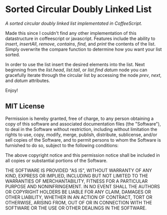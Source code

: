 # Sorted Circular Doubly Linked List #

_A sorted circular doubly linked list implementated in CoffeeScript._

Made this since I couldn't find any other implementation of this datastructure in coffeescript or javascript. Features include the ability to _insert_, _insertAll_, _remove_, _contains_, _find_, and _print_ the contents of the list. Simply overwrite the compare function to determine how you want your list sorted.

In order to use the list insert the desired elements into the list. Next beginning from the _list.head_, _list.tail_, or _list.find datum_ node you can gracefully iterate through the circular list by accessing the node _prev_, _next_, and _datum_ attributes.

Enjoy!

## MIT License ##

Permission is hereby granted, free of charge, to any person obtaining a copy of this software
and associated documentation files (the "Software"), to deal in the Software without
restriction, including without limitation the rights to use, copy, modify, merge, publish,
distribute, sublicense, and/or sell copies of the Software, and to permit persons to whom the
Software is furnished to do so, subject to the following conditions:

The above copyright notice and this permission notice shall be included in all copies or
substantial portions of the Software.

THE SOFTWARE IS PROVIDED "AS IS", WITHOUT WARRANTY OF ANY KIND, EXPRESS OR IMPLIED, INCLUDING
BUT NOT LIMITED TO THE WARRANTIES OF MERCHANTABILITY, FITNESS FOR A PARTICULAR PURPOSE AND
NONINFRINGEMENT. IN NO EVENT SHALL THE AUTHORS OR COPYRIGHT HOLDERS BE LIABLE FOR ANY CLAIM,
DAMAGES OR OTHER LIABILITY, WHETHER IN AN ACTION OF CONTRACT, TORT OR OTHERWISE, ARISING FROM,
OUT OF OR IN CONNECTION WITH THE SOFTWARE OR THE USE OR OTHER DEALINGS IN THE SOFTWARE.